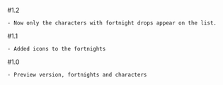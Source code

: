 #1.2

    - Now only the characters with fortnight drops appear on the list.

#1.1

    - Added icons to the fortnights

#1.0
    
    - Preview version, fortnights and characters


